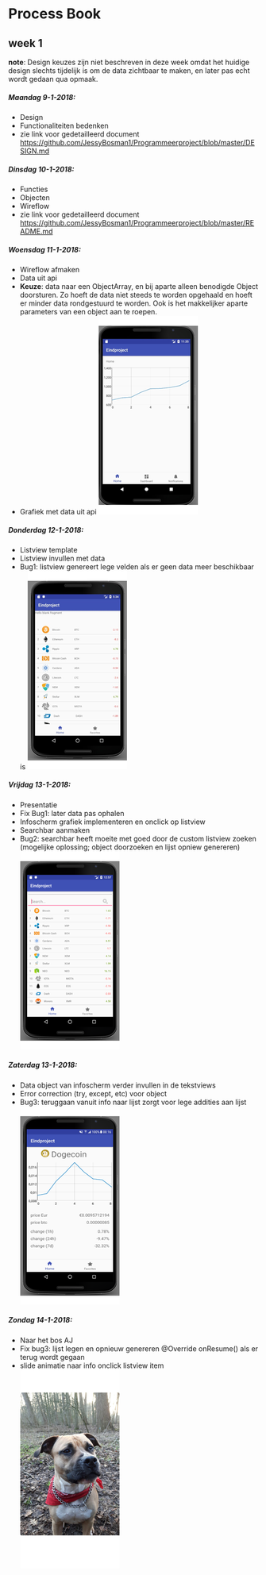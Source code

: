 # Process Book
## week 1
 **note**: Design keuzes zijn niet beschreven in deze week omdat het huidige design slechts tijdelijk is om de data zichtbaar te maken, en later pas echt wordt gedaan qua opmaak.
##### Maandag 9-1-2018:
- Design
- Functionaliteiten bedenken
- zie link voor gedetailleerd document
https://github.com/JessyBosman1/Programmeerproject/blob/master/DESIGN.md

##### Dinsdag 10-1-2018:
- Functies
- Objecten
- Wireflow
- zie link voor gedetailleerd document
https://github.com/JessyBosman1/Programmeerproject/blob/master/README.md

##### Woensdag 11-1-2018:
- Wireflow afmaken
- Data uit api
- **Keuze**: data naar een ObjectArray, en bij aparte alleen benodigde Object doorsturen. Zo hoeft de data niet steeds te worden opgehaald en hoeft er minder data rondgestuurd te worden. Ook is het makkelijker aparte parameters van een object aan te roepen.
- Grafiek met data uit api
![VisualSketchImage](/doc/11_1_image1.png?raw=true)

##### Donderdag 12-1-2018:
- Listview template
- Listview invullen met data
- Bug1: listview genereert lege velden als er geen data meer beschikbaar is
![VisualSketchImage](/doc/12_1_image1.png?raw=true)

##### Vrijdag 13-1-2018:
- Presentatie
- Fix Bug1: later data pas ophalen
- Infoscherm grafiek implementeren en onclick op listview
- Searchbar aanmaken
- Bug2: searchbar heeft moeite met goed door de custom listview zoeken (mogelijke oplossing; object doorzoeken en lijst opniew genereren)
![VisualSketchImage](/doc/13_1_image1.png?raw=true)

##### Zaterdag 13-1-2018:
- Data object van infoscherm verder invullen in de tekstviews
- Error correction (try, except, etc) voor object
- Bug3: teruggaan vanuit info naar lijst zorgt voor lege addities aan lijst
![VisualSketchImage](/doc/14_1_image1.png?raw=true)

##### Zondag 14-1-2018:
- Naar het bos AJ
- Fix bug3: lijst legen en opnieuw genereren @Override onResume() als er terug wordt gegaan
- slide animatie naar info onclick listview item
![VisualSketchImage](/doc/15_1_image1.png?raw=true)
